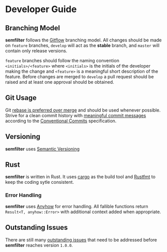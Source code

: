 Developer Guide
================
## Branching Model
**semfilter** follows the [Gitflow](https://www.atlassian.com/git/tutorials/comparing-workflows/gitflow-workflow) branching model. All changes should be made on `feature` branches, `develop` will act as the **stable** branch, and `master` will contain only release versions.

`feature` branches should follow the naming convention `<initials>/<feature>` where `<initials>` is the initials of the developer making the change and `<feature>` is a meaningful short description of the feature. Before changes are merged to `develop` a pull request should be raised and at least one approval should be obtained.

## Git Usage
Git [rebase is preferred over merge](https://www.atlassian.com/git/tutorials/merging-vs-rebasing) and should be used whenever possible. Strive for a clean commit history with [meaningful commit messages](https://chris.beams.io/posts/git-commit/) according to the [Conventional Commits](https://www.conventionalcommits.org/) specification.

## Versioning
**semfilter** uses [Semantic Versioning](https://semver.org/)

## Rust
**semfilter**  is written in Rust. It uses [cargo](https://doc.rust-lang.org/cargo/index.html) as the build tool and [Rustfmt](https://github.com/rust-lang/rustfmt) to keep the coding sytle consistent.

### Error Handling
**semfilter** uses [Anyhow](https://crates.io/crates/anyhow) for error handling. All fallible functions return `Result<T, anyhow::Error>` with additional context added when appropriate.

## Outstanding Issues
There are still many [outstanding issues](https://github.com/qpanda/semfilter/issues) that need to be addressed before **semfilter** reaches version `1.0.0`.